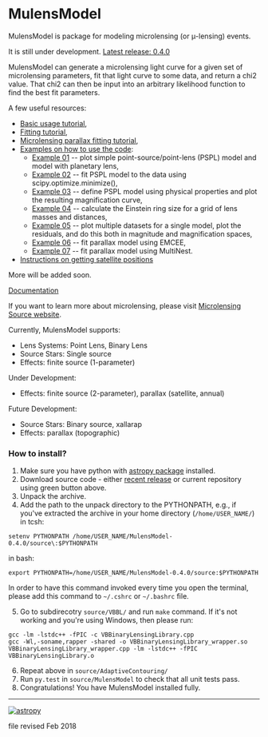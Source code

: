 # MulensModel

<dl>MulensModel is package for modeling microlensing (or &mu;-lensing) 
events. </dl>

It is still under development. [Latest release: 0.4.0](https://github.com/rpoleski/MulensModel/releases/tag/0.4.0)

MulensModel can generate a microlensing light curve for a given set of microlensing parameters, fit that light curve to some data, and return a chi2 value. That chi2 can then be input into an arbitrary likelihood function to find the best fit parameters.

A few useful resources:

* [Basic usage tutorial](https://rpoleski.github.io/MulensModel/tutorial.html),
* [Fitting tutorial](https://rpoleski.github.io/MulensModel/tutorial_fit_pspl.html),
* [Microlensing parallax fitting tutorial](https://rpoleski.github.io/MulensModel/tutorial_fit_pi_E.html),
* [Examples on how to use the code](examples/):
  * [Example 01](examples/example_01_models.py) -- plot simple point-source/point-lens (PSPL) model and model with planetary lens,
  * [Example 02](examples/example_02_fitting.py) -- fit PSPL model to the data using scipy.optimize.minimize(),
  * [Example 03](examples/example_03_mulenssystem.py) -- define PSPL model using physical properties and plot the resulting magnification curve,
  * [Example 04](examples/example_04_einsteinring.py) -- calculate the Einstein ring size for a grid of lens masses and distances,
  * [Example 05](examples/example_05_MB08310.py) -- plot multiple datasets for a single model, plot the residuals, and do this both in magnitude and magnification spaces,
  * [Example 06](examples/example_06_fit_parallax.py) -- fit parallax model using EMCEE,
  * [Example 07](examples/example_07_fit_parallax_MN.py) -- fit parallax model using MultiNest.
* [Instructions on getting satellite positions](documents/Horizons_manual.md)

More will be added soon.

[Documentation](https://rpoleski.github.io/MulensModel/)

If you want to learn more about microlensing, please visit [Microlensing Source website](http://microlensing-source.org/).

Currently, MulensModel supports:
* Lens Systems: Point Lens, Binary Lens
* Source Stars: Single source
* Effects: finite source (1-parameter)

Under Development:
* Effects: finite source (2-parameter), parallax (satellite, annual)

Future Development:
* Source Stars: Binary source, xallarap
* Effects: parallax (topographic)

### How to install?

1. Make sure you have python with [astropy package](http://www.astropy.org/) installed.
2. Download source code - either [recent release](https://github.com/rpoleski/MulensModel/releases) or current repository using green button above. 
3. Unpack the archive.
4. Add the path to the unpack directory to the PYTHONPATH, e.g., if you've extracted the archive in your home directory (``/home/USER_NAME/``) in tcsh:
```
setenv PYTHONPATH /home/USER_NAME/MulensModel-0.4.0/source\:$PYTHONPATH
```
in bash:
```
export PYTHONPATH=/home/USER_NAME/MulensModel-0.4.0/source:$PYTHONPATH
```
In order to have this command invoked every time you open the terminal, please add this command to ``~/.cshrc`` or ``~/.bashrc`` file.

5. Go to subdirecotry ```source/VBBL/``` and run ```make``` command. If it's not working and you're using Windows, then please run:
```
gcc -lm -lstdc++ -fPIC -c VBBinaryLensingLibrary.cpp
gcc -Wl,-soname,rapper -shared -o VBBinaryLensingLibrary_wrapper.so VBBinaryLensingLibrary_wrapper.cpp -lm -lstdc++ -fPIC VBBinaryLensingLibrary.o
```
6. Repeat above in ```source/AdaptiveContouring/```
7. Run ```py.test``` in ```source/MulensModel``` to check that all unit tests pass.
8. Congratulations! You have MulensModel installed fully. 

---
[![astropy](http://img.shields.io/badge/powered%20by-AstroPy-orange.svg?style=flat)](http://www.astropy.org/)

file revised Feb 2018

